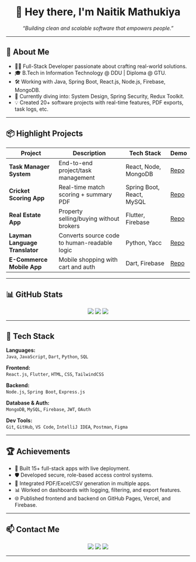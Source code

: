 
<h1 align="center">👋 Hey there, I'm Naitik Mathukiya</h1>
<p align="center"><i>“Building clean and scalable software that empowers people.”</i></p>

---

## 🚀 About Me

- 👨‍💻 Full-Stack Developer passionate about crafting real-world solutions.
- 🎓 B.Tech in Information Technology @ DDU | Diploma @ GTU.
- 🛠️ Working with Java, Spring Boot, React.js, Node.js, Firebase, MongoDB.
- 🌱 Currently diving into: System Design, Spring Security, Redux Toolkit.
- 💡 Created 20+ software projects with real-time features, PDF exports, task logs, etc.

---

## 📦 Highlight Projects

| Project | Description | Tech Stack | Demo |
|--------|-------------|------------|------|
| **Task Manager System** | End-to-end project/task management | React, Node, MongoDB | [Repo](#) |
| **Cricket Scoring App** | Real-time match scoring + summary PDF | Spring Boot, React, MySQL | [Repo](#) |
| **Real Estate App** | Property selling/buying without brokers | Flutter, Firebase | [Repo](#) |
| **Layman Language Translator** | Converts source code to human-readable logic | Python, Yacc | [Repo](#) |
| **E-Commerce Mobile App** | Mobile shopping with cart and auth | Dart, Firebase | [Repo](#) |

---

## 📊 GitHub Stats

<p align="center">
  <img src="https://github-readme-stats.vercel.app/api?username=naitikmathukiya&show_icons=true&theme=tokyonight" />
  <img src="https://streak-stats.demolab.com?user=naitikmathukiya&theme=tokyonight" />
  <img src="https://github-readme-stats.vercel.app/api/top-langs/?username=naitikmathukiya&layout=compact&theme=tokyonight" />
</p>

---

## 🧠 Tech Stack

**Languages:**  
`Java`, `JavaScript`, `Dart`, `Python`, `SQL`

**Frontend:**  
`React.js`, `Flutter`, `HTML`, `CSS`, `TailwindCSS`

**Backend:**  
`Node.js`, `Spring Boot`, `Express.js`

**Database & Auth:**  
`MongoDB`, `MySQL`, `Firebase`, `JWT`, `OAuth`

**Dev Tools:**  
`Git`, `GitHub`, `VS Code`, `IntelliJ IDEA`, `Postman`, `Figma`

---

## 🏆 Achievements

- 🚀 Built 15+ full-stack apps with live deployment.
- 🛡️ Developed secure, role-based access control systems.
- 📄 Integrated PDF/Excel/CSV generation in multiple apps.
- 📊 Worked on dashboards with logging, filtering, and export features.
- 🌐 Published frontend and backend on GitHub Pages, Vercel, and Firebase.

---

## 📫 Contact Me

<p align="center">
  <a href="mailto:naitik.mathukiya@gmail.com"><img src="https://img.shields.io/badge/Gmail-D14836?style=flat&logo=gmail&logoColor=white"/></a>
  <a href="https://linkedin.com/in/naitik-mathukiya"><img src="https://img.shields.io/badge/LinkedIn-0077B5?style=flat&logo=linkedin&logoColor=white"/></a>
  <a href="https://naitikmathukiya.github.io"><img src="https://img.shields.io/badge/Portfolio-000?style=flat&logo=firefox&logoColor=white"/></a>
</p>

---

